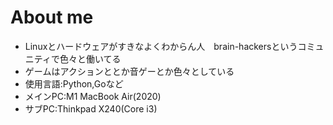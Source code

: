 # About me
- Linuxとハードウェアがすきなよくわからん人　brain-hackersというコミュニティで色々と働いてる
- ゲームはアクションととか音ゲーとか色々としている
- 使用言語:Python,Goなど
- メインPC:M1 MacBook Air(2020)
- サブPC:Thinkpad X240(Core i3)
